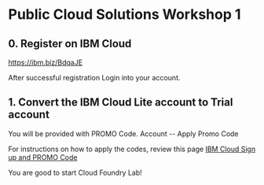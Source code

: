# Public Cloud Solutions Workshop 1


## 0. Register on IBM Cloud

https://ibm.biz/BdqaJE


After successful registration Login into your account. 


## 1. Convert the IBM Cloud Lite account to Trial account

You will be provided with PROMO Code. 
Account -- Apply Promo Code

For instructions on how to apply the codes, 
review this page
[IBM Cloud Sign up and PROMO Code](https://cloud.ibm.com/docs/account?topic=account-codes#codes)

     
You are good to start  Cloud  Foundry Lab!

